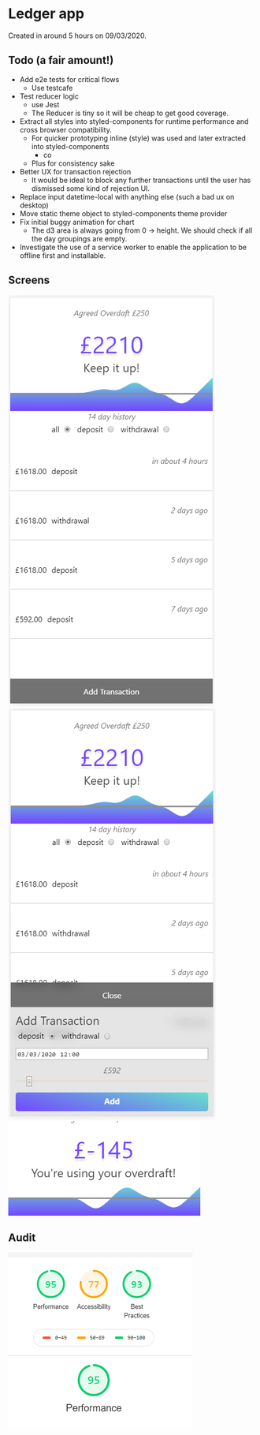 # Ledger app

Created in around 5 hours on 09/03/2020.

## Todo (a fair amount!)

- Add e2e tests for critical flows
  - Use testcafe
- Test reducer logic
  - use Jest
  - The Reducer is tiny so it will be cheap to get good coverage.
- Extract all styles into styled-components for runtime performance and cross browser compatibility.
  - For quicker prototyping inline (style) was used and later extracted into styled-components
    - co
  - Plus for consistency sake
- Better UX for transaction rejection
  - It would be ideal to block any further transactions until the user has dismissed some kind of rejection UI.
- Replace input datetime-local with anything else (such a bad ux on desktop)
- Move static theme object to styled-components theme provider
- Fix initial buggy animation for chart
  - The d3 area is always going from 0 -> height. We should check if all the day groupings are empty.
- Investigate the use of a service worker to enable the application to be offline first and installable.

## Screens

![Screenshot 1](./screenshot-1.PNG) ![Screenshot 2](./screenshot-2.PNG) ![Screenshot 3](./screenshot-3.PNG)

## Audit

![Google Lighthouse Audit](./audit.PNG)

